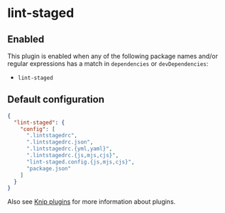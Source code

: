 # lint-staged

## Enabled

This plugin is enabled when any of the following package names and/or regular expressions has a match in `dependencies`
or `devDependencies`:

- `lint-staged`

## Default configuration

```json
{
  "lint-staged": {
    "config": [
      ".lintstagedrc",
      ".lintstagedrc.json",
      ".lintstagedrc.{yml,yaml}",
      ".lintstagedrc.{js,mjs,cjs}",
      "lint-staged.config.{js,mjs,cjs}",
      "package.json"
    ]
  }
}
```

Also see [Knip plugins][1] for more information about plugins.

[1]: https://github.com/webpro/knip/blob/main/README.md#plugins
